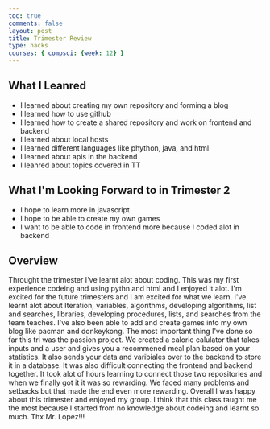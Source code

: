 ```yaml
---
toc: true
comments: false
layout: post
title: Trimester Review
type: hacks
courses: { compsci: {week: 12} }
---
```


## What I Leanred

- I learned about creating my own repository and forming a blog
- I learned how to use github
- I learned how to create a shared repository and work on frontend and backend
- I learned about local hosts
- I learned different languages like phython, java, and html
- I learned about apis in the backend
- I leanred about topics covered in TT

## What I'm Looking Forward to in Trimester 2

- I hope to learn more in javascript
- I hope to be able to create my own games
- I want to be able to code in frontend more because I coded alot in backend

## Overview
Throught the trimester I've learnt alot about coding. This was my first experience codeing and using pythn and html and I enjoyed it alot. I'm excited for the future trimesters and I am excited for what we learn. I've learnt alot about Iteration, variables, algorithms, developing algorithms, list and searches, libraries, developing procedures, lists, and searches from the team teaches. I've also been able to add and create games into my own blog like pacman and donkeykong. The most important thing I've done so far this tri was the passion project. We created a calorie calulator that takes inputs and a user and gives you a recommened meal plan based on your statistics. It also sends your data and varibiales over to the backend to store it in a database. It was also difficult connecting the frontend and backend together. It took alot of hours learning to connect those two repositories and when we finally got it it was so rewarding. We faced many problems and setbacks but that made the end even more rewarding. Overall I was happy about this trimester and enjoyed my group. I think that this class taught me the most because I started from no knowledge about codeing and learnt so much. Thx Mr. Lopez!!!